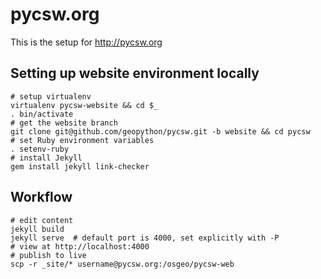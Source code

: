 pycsw.org
=========

This is the setup for http://pycsw.org

Setting up website environment locally
--------------------------------------

    # setup virtualenv
    virtualenv pycsw-website && cd $_
    . bin/activate
    # get the website branch
    git clone git@github.com/geopython/pycsw.git -b website && cd pycsw
    # set Ruby environment variables
    . setenv-ruby
    # install Jekyll
    gem install jekyll link-checker

Workflow
--------

    # edit content
    jekyll build
    jekyll serve  # default port is 4000, set explicitly with -P 
    # view at http://localhost:4000
    # publish to live
    scp -r _site/* username@pycsw.org:/osgeo/pycsw-web
